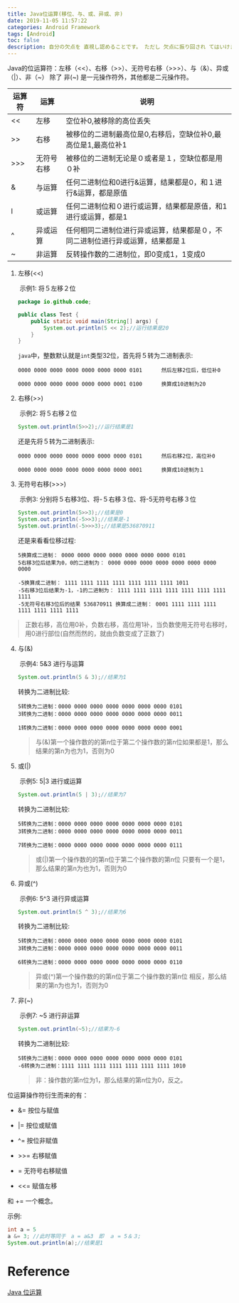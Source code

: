 ```yaml
---
title: Java位运算(移位、与、或、异或、非)
date: 2019-11-05 11:57:22
categories: Android Framework
tags: [Android]
toc: false
description: 自分の欠点を 直視し認めることです。 ただし 欠点に振り回され てはいけません。
---
```


Java的位运算符：左移（<<）、右移（>>）、无符号右移（>>>）、与（&）、异或（|）、非（\~）
除了 非(\~) 是一元操作符外，其他都是二元操作符。

| 运算符 | 运算 | 说明 |
| --- | --- | --- |
| << | 左移 |空位补0,被移除的高位丢失 |
| >> | 右移 | 被移位的二进制最高位是0,右移后，空缺位补0,最高位是1,最高位补1 |
| >>> | 无符号右移 | 被移位的二进制无论是０或者是１，空缺位都是用０补　|
| & | 与运算 | 任何二进制位和0进行&运算，结果都是0，和１进行&运算，都是原值　|
| l | 或运算 | 任何二进制位和０进行或运算，结果都是原值，和1进行或运算，都是1 |
| ^ | 异或运算 | 任何相同二进制位进行异或运算，结果都是０，不同二进制位进行异或运算，结果都是１　|
| ~ | 非运算 | 反转操作数的二进制位，即0变成1，1变成0　|

1. 左移(<<)

   ​	示例1: 将５左移２位

   ```java
   package io.github.code;
   
   public class Test {
       public static void main(String[] args) {
           System.out.println(5 << 2);//运行结果是20
       }
   }
   ```

   `java`中，整数默认就是`int`类型32位，首先将５转为二进制表示:

   ```shell
   0000 0000 0000 0000 0000 0000 0000 0101      然后左移2位后，低位补0

   0000 0000 0000 0000 0000 0000 0001 0100      换算成10进制为20
   ```

2. 右移(>>)

   ​	示例2: 将５右移２位
   ```java
   System.out.println(5>>2);//运行结果是1
   ```
   
   还是先将５转为二进制表示:
   
   ```shell
   0000 0000 0000 0000 0000 0000 0000 0101      然后右移2位，高位补0

   0000 0000 0000 0000 0000 0000 0000 0001      换算成10进制为１
   ```

3. 无符号右移(>>>)

   ​	示例3: 分别将５右移3位、将-５右移３位、将-5无符号右移３位
   ```java
   System.out.println(5>>3);//结果是0
   System.out.println(-5>>3);//结果是-1
   System.out.println(-5>>>3);//结果是536870911
   ```
   还是来看看位移过程:
   ```shell
   5换算成二进制： 0000 0000 0000 0000 0000 0000 0000 0101
   5右移3位后结果为0，0的二进制为： 0000 0000 0000 0000 0000 0000 0000 0000
   
   -5换算成二进制： 1111 1111 1111 1111 1111 1111 1111 1011
   -5右移3位后结果为-1，-1的二进制为： 1111 1111 1111 1111 1111 1111 1111 1111
   -5无符号右移3位后的结果 536870911 换算成二进制： 0001 1111 1111 1111 1111 1111 1111 1111
   ```

> 正数右移，高位用0补，负数右移，高位用1补，当负数使用无符号右移时，用0进行部位(自然而然的，就由负数变成了正数了)

4. 与(&)

   ​	示例4: 5&3 进行与运算
   ```java
   System.out.println(5 & 3);//结果为1
   ```
   转换为二进制比较:
   ```shell
   5转换为二进制：0000 0000 0000 0000 0000 0000 0000 0101
   3转换为二进制：0000 0000 0000 0000 0000 0000 0000 0011
   
   1转换为二进制：0000 0000 0000 0000 0000 0000 0000 0001
   ```
   >与(&)第一个操作数的的第n位于第二个操作数的第n位如果都是1，那么结果的第n为也为1，否则为0

5. 或(|)

   ​	示例5: 5|3 进行或运算
   ```java
   System.out.println(5 | 3);//结果为7
   ```
   转换为二进制比较:
   ```shell
   5转换为二进制：0000 0000 0000 0000 0000 0000 0000 0101
   3转换为二进制：0000 0000 0000 0000 0000 0000 0000 0011
   
   7转换为二进制：0000 0000 0000 0000 0000 0000 0000 0111
   ```
   >或(|)第一个操作数的的第n位于第二个操作数的第n位 只要有一个是1，那么结果的第n为也为1，否则为0

6. 异或(^)

   ​	示例6: 5^3 进行异或运算
   ```java
   System.out.println(5 ^ 3);//结果为6
   ```
   转换为二进制比较:
   ```shell
   5转换为二进制：0000 0000 0000 0000 0000 0000 0000 0101
   3转换为二进制：0000 0000 0000 0000 0000 0000 0000 0011

   6转换为二进制：0000 0000 0000 0000 0000 0000 0000 0110
   ```
   >异或(^)第一个操作数的的第n位于第二个操作数的第n位 相反，那么结果的第n为也为1，否则为0

7. 非(~)

   ​	示例7: ~5 进行非运算
   ```java
   System.out.println(~5);//结果为-6
   ```
   转换为二进制比较:
   ```shell
   5转换为二进制：0000 0000 0000 0000 0000 0000 0000 0101
   -6转换为二进制：1111 1111 1111 1111 1111 1111 1111 1010
   ```
   >非：操作数的第n位为1，那么结果的第n位为0，反之。
   

位运算操作符衍生而来的有：

-  &= 按位与赋值
  
- |= 按位或赋值
  
- ^= 按位非赋值

- \>>= 右移赋值

- = 无符号右移赋值

- <<= 赋值左移

和 += 一个概念。

示例:
```java
int a = 5
a &= 3; //此时等同于　a = a&3　即　ａ = 5＆３; 
System.out.println(a);//结果是1
```

# Reference

[Java 位运算](https://blog.csdn.net/xiaochunyong/article/details/7748713)